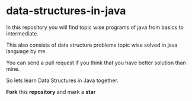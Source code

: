 # data-structures-in-java

In this repository you will find topic wise programs of java from basics to intermediate.

This also consists of data structure problems topic wise solved in java language by me.

You can send a pull request if you think that you have better solution than mine.

So lets learn Data Structures in Java together.

**Fork** this **repository** and mark a **star** 
